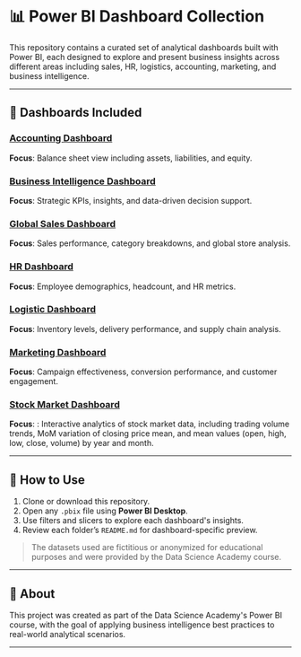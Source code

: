 # 📊 Power BI Dashboard Collection

This repository contains a curated set of analytical dashboards built with Power BI, each designed to explore and present business insights across different areas including sales, HR, logistics, accounting, marketing, and business intelligence.

---

## 📁 Dashboards Included

### [Accounting Dashboard](Accounting%20Dashboard/README.md)  
**Focus**: Balance sheet view including assets, liabilities, and equity.

### [Business Intelligence Dashboard](Business%20Intelligence%20Dashboard/README.md)  
**Focus**: Strategic KPIs, insights, and data-driven decision support.

### [Global Sales Dashboard](Global%20Sales%20Dashboard/README.md)  
**Focus**: Sales performance, category breakdowns, and global store analysis.

### [HR Dashboard](HR%20Dashboard/README.md)  
**Focus**: Employee demographics, headcount, and HR metrics.

### [Logistic Dashboard](Logistic%20Dashboard/README.md)  
**Focus**: Inventory levels, delivery performance, and supply chain analysis.

### [Marketing Dashboard](Marketing%20Dashboard/README.md)  
**Focus**: Campaign effectiveness, conversion performance, and customer engagement.

### [Stock Market Dashboard](Stock%20Market%20Dashboard/README.md)  
**Focus**: : Interactive analytics of stock market data, including trading volume trends, MoM variation of closing price mean, and mean values (open, high, low, close, volume) by year and month.

---

## 📂 How to Use

1. Clone or download this repository.
2. Open any `.pbix` file using **Power BI Desktop**.
3. Use filters and slicers to explore each dashboard's insights.
4. Review each folder’s `README.md` for dashboard-specific preview.

> The datasets used are fictitious or anonymized for educational purposes and were provided by the Data Science Academy course.

---

## 🧠 About

This project was created as part of the Data Science Academy's Power BI course, with the goal of applying business intelligence best practices to real-world analytical scenarios.

---

